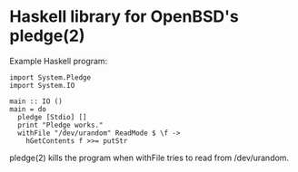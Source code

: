 Haskell library for OpenBSD's pledge(2)
=======================================

Example Haskell program:

    import System.Pledge
    import System.IO

    main :: IO ()
    main = do
      pledge [Stdio] []
      print "Pledge works."
      withFile "/dev/urandom" ReadMode $ \f ->
        hGetContents f >>= putStr

pledge(2) kills the program when withFile tries to read from /dev/urandom.
